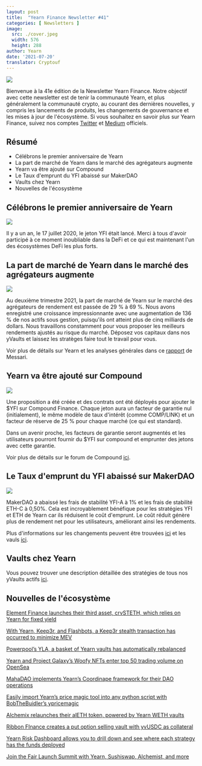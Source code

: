 ```yaml
---
layout: post
title:  "Yearn Finance Newsletter #41"
categories: [ Newsletters ]
image:
  src: ./cover.jpeg
  width: 576
  height: 288
author: Yearn
date: '2021-07-20'
translator: Cryptouf
---
```


![](/_posts/_newsletters/Yearn-Finance-Newsletter-41/cover.jpeg?w=880&h=440)


Bienvenue à la 41e édition de la Newsletter Yearn Finance. Notre objectif avec cette newsletter est de tenir la communauté Yearn, et plus généralement la communauté crypto, au courant des dernières nouvelles, y compris les lancements de produits, les changements de gouvernance et les mises à jour de l'écosystème. Si vous souhaitez en savoir plus sur Yearn Finance, suivez nos comptes [Twitter](https://twitter.com/iearnfinance) et [Medium](https://medium.com/iearn) officiels.

## Résumé

- Célébrons le premier anniversaire de Yearn
- La part de marché de Yearn dans le marché des agrégateurs augmente
- Yearn va être ajouté sur Compound
- Le Taux d'emprunt du YFI abaissé sur MakerDAO
- Vaults chez Yearn
- Nouvelles de l'écosystème

## Célébrons le premier anniversaire de Yearn

![](/_posts/_newsletters/Yearn-Finance-Newsletter-41/image5.jpg?w=500&h=500)

Il y a un an, le 17 juillet 2020, le jeton YFI était lancé. Merci à tous d'avoir participé à ce moment inoubliable dans la DeFi et ce qui est maintenant l'un des écosystèmes DeFi les plus forts.

## La part de marché de Yearn dans le marché des agrégateurs augmente

![](/_posts/_newsletters/Yearn-Finance-Newsletter-41/image4.jpg?w=1280&h=720)

Au deuxième trimestre 2021, la part de marché de Yearn sur le marché des agrégateurs de rendement est passée de 29 % à 69 %. Nous avons enregistré une croissance impressionnante avec une augmentation de 136 % de nos actifs sous gestion, puisqu'ils ont atteint plus de cinq milliards de dollars. Nous travaillons constamment pour vous proposer  les meilleurs rendements ajustés au risque du marché. Déposez vos capitaux dans nos yVaults et laissez les stratèges faire tout le travail pour vous.

Voir plus de détails sur Yearn et les analyses générales dans ce [rapport](https://messari.io/article/q2-21-defi-review?utm_source=ryanwatkins_&utm_medium=tweet&utm_campaign=q2-21-defi-review) de Messari.


## Yearn va être ajouté sur Compound 

![](/_posts/_newsletters/Yearn-Finance-Newsletter-41/image3.jpg?w=968&h=714)

Une proposition a été créée et des contrats ont été déployés pour ajouter le $YFI sur Compound Finance. Chaque jeton aura un facteur de garantie nul (initialement), le même modèle de taux d'intérêt (comme COMP/LINK) et un facteur de réserve de 25 % pour chaque marché (ce qui est standard).

Dans un avenir proche, les facteurs de garantie seront augmentés et les utilisateurs pourront fournir du $YFI sur compound et emprunter des jetons avec cette garantie.

Voir plus de détails sur le forum de Compound [ici](https://www.comp.xyz/t/add-markets-mkr-aave-sushi-yfi/1977).


## Le Taux d'emprunt du YFI abaissé sur MakerDAO

![](/_posts/_newsletters/Yearn-Finance-Newsletter-41/image2.jpg?w=366&h=420)

MakerDAO a abaissé les frais de stabilité YFI-A à 1% et les frais de stabilité ETH-C à 0,50%. Cela est incroyablement bénéfique pour les stratégies YFI et ETH de Yearn car ils réduisent le coût d'emprunt. Le coût réduit  génère plus de rendement net pour les utilisateurs, améliorant ainsi les rendements.

Plus d'informations sur les changements peuvent être trouvées [ici](https://forum.makerdao.com/t/maker-relay-ep-53/9305) et les vauls [ici](https://yearn.finance/vaults).

## Vaults chez Yearn

Vous pouvez trouver une description détaillée des stratégies de tous nos yVaults actifs [ici](https://medium.com/yearn-state-of-the-vaults/the-vaults-at-yearn-9237905ffed3).


## Nouvelles de l'écosystème

[Element Finance launches their third asset, crvSTETH, which relies on Yearn for fixed yield](https://twitter.com/element_fi/status/1414990472569831427)

[With Yearn, Keep3r, and Flashbots, a Keep3r stealth transaction has occurred to minimize MEV](https://twitter.com/lbertenasco/status/1415016369771491330)

[Powerpool’s YLA, a basket of Yearn vaults has automatically rebalanced](https://twitter.com/powerpoolcvp/status/1414682829359812615)

[Yearn and Project Galaxy’s Woofy NFTs enter top 50 trading volume on OpenSea](https://twitter.com/ProjectGalaxyHQ/status/1414868634862710789)

[MahaDAO implements Yearn’s Coordinape framework for their DAO operations](https://twitter.com/TheMahaDAO/status/1414620121528680451)

[Easily import Yearn’s price magic tool into any python script with BobTheBuidler’s ypricemagic](https://github.com/BobTheBuidler/ypricemagic)

[Alchemix relaunches their alETH token, powered by Yearn WETH vaults](https://twitter.com/AlchemixFi/status/1414647769470443521)

[Ribbon FInance creates a put option selling vault with yvUSDC as collateral](https://twitter.com/ribbonfinance/status/1415298793419968513)

[Yearn Risk Dashboard allows you to drill down and see where each strategy has the funds deployed](https://yearn-finance.vercel.app/system/vault/0x19D3364A399d251E894aC732651be8B0E4e85001)

[Join the Fair Launch Summit with Yearn, Sushiswap, Alchemist, and more](https://twitter.com/_alchemistcoin/status/1415646390978453508)
